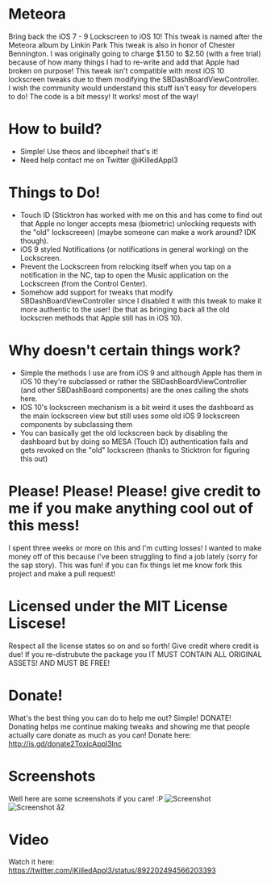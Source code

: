 # Meteora
Bring back the iOS 7 - 9 Lockscreen to iOS 10!
This tweak is named after the Meteora album by Linkin Park 
This tweak is also in honor of Chester Bennington.
I was originally going to charge $1.50 to $2.50 (with a free trial) because of how many things I had to re-write and add that Apple had broken on purpose!
This tweak isn't compatible with most iOS 10 lockscreen tweaks due to them modifying the SBDashBoardViewController.
I wish the community would understand this stuff isn't easy for developers to do!
The code is a bit messy! It works! most of the way!

# How to build?
- Simple! Use theos and libcephei! that's it!
- Need help contact me on Twitter @iKilledAppl3

# Things to Do!
- Touch ID (Sticktron has worked with me on this and has come to find out that Apple no longer accepts mesa (biometric) unlocking requests with the "old" lockscreeen) (maybe someone can make a work around? IDK though).
- iOS 9 styled Notifications (or notifications in general working) on the Lockscreen.
- Prevent the Lockscreen from relocking itself when you tap on a notification in the NC, tap to open the Music application on the Lockscreen (from the Control Center).
- Somehow add support for tweaks that modify SBDashBoardViewController since I disabled it with this tweak to make it more authentic to the user! (be that as bringing back all the old lockscren methods that Apple still has in iOS 10).

# Why doesn't certain things work?
- Simple the methods I use are from iOS 9 and although Apple has them in iOS 10 they're subclassed or rather the SBDashBoardViewController (and other SBDashBoard components) are the ones calling the shots here. 
- IOS 10's lockscreen mechanism is a bit weird it uses the dashboard as the main lockscreen view but still uses some old iOS 9 lockscreen components by subclassing them
- You can basically get the old lockscreen back by disabling the dashboard but by doing so MESA (Touch ID) authentication fails and gets revoked on the "old" lockscreen (thanks to Sticktron for figuring this out)

# Please! Please! Please! give credit to me if you make anything cool out of this mess!
I spent three weeks or more on this and I'm cutting losses! I wanted to make money off of this because I've been struggling to find a job lately (sorry for the sap story).
This was fun! if you can fix things let me know fork this project and make a pull request!

# Licensed under the MIT License Liscese!
Respect all the license states so on and so forth!
Give credit where credit is due!
If you re-distrubute the package you IT MUST CONTAIN ALL ORIGINAL ASSETS! AND MUST BE FREE!

# Donate!
What's the best thing you can do to help me out?
Simple! DONATE!
Donating helps me continue making tweaks and showing me that people actually care donate as much as you can!
Donate here: http://is.gd/donate2ToxicAppl3Inc

# Screenshots
Well here are some screenshots if you care! :P
![Screenshot](https://raw.githubusercontent.com/iKilledAppl3/Meteora/master/Screenshot1.jpg)
![Screenshot å2](https://raw.githubusercontent.com/iKilledAppl3/Meteora/master/Screenshot2.jpg)

# Video
Watch it here: https://twitter.com/iKilledAppl3/status/892202494566203393
